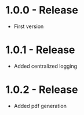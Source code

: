 # 1.0.0 - Release

* First version

# 1.0.1 - Release

* Added centralized logging

# 1.0.2 - Release

* Added pdf generation
